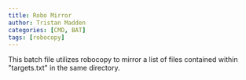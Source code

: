 ```yaml
---
title: Robo Mirror
author: Tristan Madden
categories: [CMD, BAT]
tags: [robocopy]
---
```


This batch file utilizes robocopy to mirror a list of files contained within "targets.txt" in the same directory. 

<script src="https://gist.github.com/Trimad/3be939bc60c6eae1ffd99e4e1032e743.js"></script>